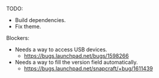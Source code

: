 TODO:

* Build dependencies.
* Fix theme.

Blockers:

* Needs a way to access USB devices.
  - https://bugs.launchpad.net/bugs/1598266
* Needs a way to fill the version field automatically.
  - https://bugs.launchpad.net/snapcraft/+bug/1611439
